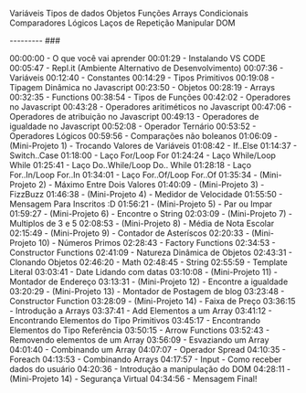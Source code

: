 Variáveis
Tipos de dados
Objetos
Funções
Arrays
Condicionais
Comparadores Lógicos
Laços de Repetição
Manipular DOM

--------- ###

00:00:00 - O que você vai aprender
00:01:29 - Instalando VS CODE
00:05:47 - Repl.it (Ambiente Alternativo de Desenvolvimento)
00:07:36 - Variáveis
00:12:40 - Constantes
00:14:29 - Tipos Primitivos
00:19:08 - Tipagem Dinâmica no Javascript
00:23:50 - Objetos
00:28:19 - Arrays
00:32:35 - Functions
00:38:54 - Tipos de Funções
00:42:02 - Operadores no Javascript
00:43:28 - Operadores aritiméticos no Javascript
00:47:06 - Operadores de atribuição no Javascript
00:49:13 - Operadores de igualdade no Javascript
00:52:08 - Operador Ternário
00:53:52 - Operadores Lógicos
00:59:56 - Comparações não boleanos
01:06:09 - (Mini-Projeto 1) - Trocando Valores de Variáveis
01:08:42 - If..Else
01:14:37 - Switch..Case
01:18:00 - Laço For/Loop For
01:24:24 - Laço While/Loop While
01:25:41 - Laço Do..While/Loop Do.. While
01:28:18 - Laço For..In/Loop For..In
01:34:01 - Laço For..Of/Loop For..Of
01:35:34 - (Mini-Projeto 2) - Máximo Entre Dois Valores
01:40:09 - (Mini-Projeto 3) - FizzBuzz
01:46:38 - (Mini-Projeto 4) - Medidor de Velocidade
01:55:50 - Mensagem Para Inscritos :D
01:56:21 - (Mini-Projeto 5) - Par ou Impar
01:59:27 - (Mini-Projeto 6) - Encontre o String
02:03:09 - (Mini-Projeto 7) - Multiplos de 3 e 5
02:08:53 - (Mini-Projeto 8) - Média de Nota Escolar
02:15:49 - (Mini-Projeto 9) - Contador de Asteríscos
02:20:33 - (Mini-Projeto 10) - Números Primos
02:28:43 - Factory Functions
02:34:53 - Constructor Functions
02:41:09 - Natureza Dinâmica de Objetos
02:43:31 - Clonando Objetos
02:46:20 - Math
02:48:45 - String
02:55:59 - Template Literal
03:03:41 - Date Lidando com datas
03:10:08 - (Mini-Projeto 11) - Montador de Endereço
03:13:31 - (Mini-Projeto 12) - Encontre a igualdade
03:20:29 - (Mini-Projeto 13) - Montador de Postagem de blog
03:23:48 - Constructor Function
03:28:09 - (Mini-Projeto 14) - Faixa de Preço
03:36:15 - Introdução a Arrays
03:37:41 - Add Elementos a um Array
03:41:12 - Encontrando Elementos do Tipo Primitivos
03:45:17 - Encontrando Elementos do Tipo Referência
03:50:15 - Arrow Functions
03:52:43 - Removendo elementos de um Array
03:56:09 - Esvaziando um Array
04:01:40 - Combinando um Array
04:07:07 - Operador Spread
04:10:35 - Foreach
04:13:53 - Combinando Arrays
04:17:57 - Input - Como receber dados do usuário
04:20:36 - Introdução a manipulação do DOM
04:28:11 - (Mini-Projeto 14) - Segurança Virtual
04:34:56 - Mensagem Final!